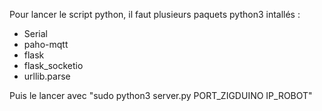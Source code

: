 Pour lancer le script python, il faut plusieurs paquets python3 intallés :
- Serial
- paho-mqtt
- flask
- flask_socketio
- urllib.parse

Puis le lancer avec "sudo python3 server.py PORT_ZIGDUINO IP_ROBOT"